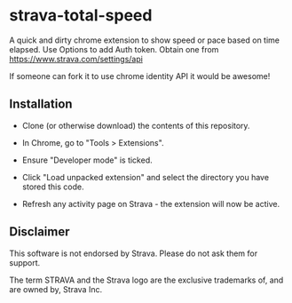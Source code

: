 # strava-total-speed
A quick and dirty chrome extension to show speed or pace based on time elapsed. Use Options to add Auth token. Obtain one from https://www.strava.com/settings/api 

If someone can fork it to use chrome identity API it would be awesome! 

Installation
--------
* Clone (or otherwise download) the contents of this repository.

* In Chrome, go to "Tools > Extensions".

* Ensure "Developer mode" is ticked.

* Click "Load unpacked extension" and select the directory you have stored
  this code.

* Refresh any activity page on Strava - the extension will now be active.


Disclaimer
--------
This software is not endorsed by Strava. Please do not ask them for support.

The term STRAVA and the Strava logo are the exclusive trademarks of, and are owned by, Strava Inc.